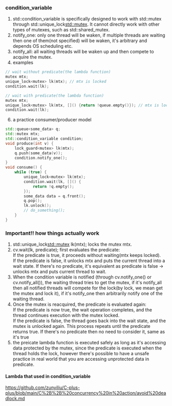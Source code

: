 ### condition_variable
1. std::condition_variable is specifically designed to work with std::mutex through std::unique_lock<std::mutex>. It cannot directly work with other types of mutexes, such as std::shared_mutex.
2. notify_one: only one thread will be waken, if multiple threads are waiting then one of them(not specified) will be waken, it's arbitrary and depends OS scheduling etc.
3. notify_all: all waiting threads will be waken up and then compete to acquire the mutex.  
5. examples
```cpp
// wait without predicate(the lambda function)
mutex mtx;
unique_lock<mutex> lk(mtx); // mtx is locked
condition.wait(lk);

// wait with predicate(the lambda function)
mutex mtx;
unique_lock<mutex> lk(mtx, []() {return !queue.empty()}); // mtx is locked
condition.wait(lk);
```
6. a practice consumer/producer model
```cpp
std::queue<some_data> q;
std::mutex mtx;
std::condition_variable condition;
void produce(int v) {
    lock_guard<mutex> lk(mtx);
    q.push(some_data(v));
    condition.notify_one();
}
void consume() {
    while (true) {
        unique_lock<mutex> lk(mtx);
        condition.wait(lk, []() {
            return !q.empty();
        });
        some_data data = q.front();
        q.pop();
        lk.unlock();
        // do_something();
    }
}
```
### Important!! how things actually work
1. std::unique_lock<std::mutex> lk(mtx); locks the mutex mtx.
2. cv.wait(lk, predicate); first evaluates the predicate:  
   If the predicate is true, it proceeds without waiting(mtx keeps locked).  
   If the predicate is false, it unlocks mtx and puts the current thread into a wait state.
   If there's no predicate, it's equivalent as predicate is false -> unlocks mtx and puts current thread to wait.  
4. When the condition variable is notified (through cv.notify_one() or cv.notify_all()), the waiting thread tries to get the mutex, if it's notify_all then all notified threads will compete for the lock(by lock, we mean get the mutex and lock it), if it's notify_one then arbitrarily notify one of the waiting thread. 
5. Once the mutex is reacquired, the predicate is evaluated again:  
   If the predicate is now true, the wait operation completes, and the thread continues execution with the mutex locked.  
   If the predicate is false, the thread goes back into the wait state, and the mutex is unlocked again. This process repeats until the predicate returns true.
   If there's no predicate then no need to consider it, same as it's true
6. the preicate lambda function is executed safely as long as it's accessing data protected by the mutex, since the predicate is executed when the thread holds the lock, however there's possible to have a unsafe practice in real world that you are accessing unprotected data in predicate.  
#### Lambda that used in condition_variable
https://github.com/zunyiliu/C-plus-plus/blob/main/C%2B%2B%20concurrency%20in%20action/avoid%20deadlock.md
